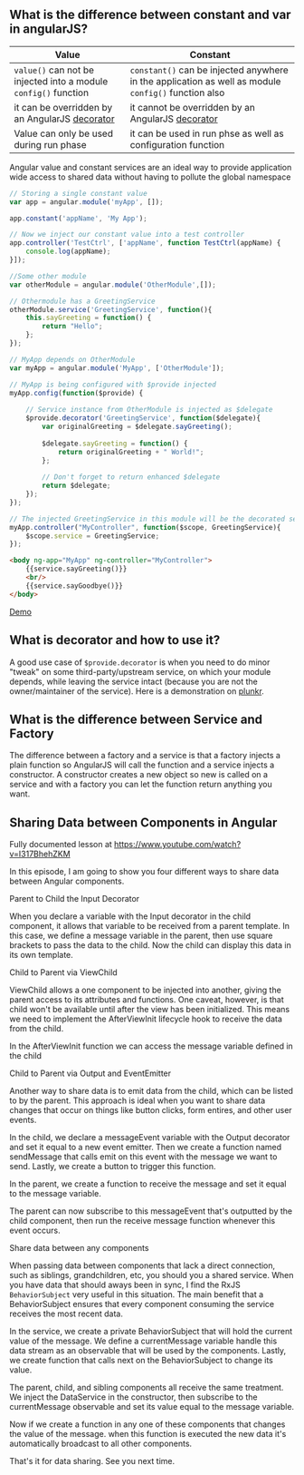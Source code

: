 ## What is the difference between constant and var in angularJS?
| Value      | Constant | 
|------------|----------|
| ```value()``` can not be injected into a module ```config()``` function   | ```constant()``` can be injected anywhere in the application as well as module ```config()``` function also| 
| it can be overridden by an AngularJS [decorator](https://docs.angularjs.org/api/auto/service/$provide#decorator) | it cannot be overridden by an AngularJS [decorator](https://docs.angularjs.org/api/auto/service/$provide#decorator) |
| Value can only be used during run phase | it can be used in run phse as well as configuration function |

Angular value and constant services are an ideal way to provide application wide access to shared data without having to pollute the global namespace

```js
// Storing a single constant value
var app = angular.module('myApp', []);

app.constant('appName', 'My App');

// Now we inject our constant value into a test controller
app.controller('TestCtrl', ['appName', function TestCtrl(appName) {
    console.log(appName);
}]);
```

```js
//Some other module
var otherModule = angular.module('OtherModule',[]);

// Othermodule has a GreetingService
otherModule.service('GreetingService', function(){
    this.sayGreeting = function() {
        return "Hello";
    };
});

// MyApp depends on OtherModule
var myApp = angular.module('MyApp', ['OtherModule']);

// MyApp is being configured with $provide injected
myApp.config(function($provide) {
   
    // Service instance from OtherModule is injected as $delegate
    $provide.decorator('GreetingService', function($delegate){
        var originalGreeting = $delegate.sayGreeting();
        
        $delegate.sayGreeting = function() {
            return originalGreeting + " World!";
        };
       
        // Don't forget to return enhanced $delegate
        return $delegate;
    });
});

// The injected GreetingService in this module will be the decorated service
myApp.controller("MyController", function($scope, GreetingService){
    $scope.service = GreetingService;
});
```
```html
<body ng-app="MyApp" ng-controller="MyController">
    {{service.sayGreeting()}}
    <br/>
    {{service.sayGoodbye()}}
</body>
```
[Demo](http://jsfiddle.net/anandmanisankar/jd86qerb/)

## What is decorator and how to use it?

A good use case of ```$provide.decorator``` is when you need to do minor "tweak" on some third-party/upstream service, on which your module depends, while leaving the service intact (because you are not the owner/maintainer of the service). Here is a demonstration on [plunkr](https://plnkr.co/edit/lj9srM2KXZmwmTxLb1p7?p=preview).

## What is the difference between Service and Factory

The difference between a factory and a service is that a factory injects a plain function so AngularJS will call the function and a service injects a constructor. A constructor creates a new object so new is called on a service and with a factory you can let the function return anything you want.

## Sharing Data between Components in Angular

Fully documented lesson at https://www.youtube.com/watch?v=I317BhehZKM

In this episode, I am going to show you four different ways to share data between Angular components. 

Parent to Child the Input Decorator

When you declare a variable with the Input decorator in the child component, it allows that variable to be received from a parent template. In this case, we define a message variable in the parent, then use square brackets to pass the data to the child. Now the child can display this data in its own template.

Child to Parent via ViewChild

ViewChild allows a one component to be injected into another, giving the parent access to its attributes and functions. One caveat, however, is that child won't be available until after the view has been initialized. This means we need to implement the AfterViewInit lifecycle hook to receive the data from the child.  

In the AfterViewInit function we can access the message variable defined in the child

Child to Parent via Output and EventEmitter

Another way to share data is to emit data from the child, which can be listed to by the parent. This approach is ideal when you want to share data changes that occur on things like button clicks, form entires, and other user events. 

In the child, we declare a messageEvent variable with the Output decorator and set it equal to a new event emitter. Then we create a function named sendMessage that calls emit on this event with the message we want to send. Lastly, we create a button to trigger this function.

In the parent, we create a function to receive the message and set it equal to the message variable. 

The parent can now subscribe to this messageEvent that's outputted by the child component, then run the receive message function whenever this event occurs. 

Share data between any components

When passing data between components that lack a direct connection, such as siblings, grandchildren, etc, you should you a shared service. When you have data that should aways been in sync, I find the RxJS `BehaviorSubject` very useful in this situation. The main benefit that a BehaviorSubject ensures that every component consuming the service receives the most recent data. 
    

In the service, we create a private BehaviorSubject that will hold the current value of the message. We define a currentMessage variable handle this data stream as an observable that will be used by the components. Lastly, we create function that calls next on the BehaviorSubject to change its value. 

The parent, child, and sibling components all receive the same treatment. We inject the DataService in the constructor, then subscribe to the currentMessage observable and set its value equal to the message variable. 

Now if we create a function in any one of these components that changes the value of the message. when this function is executed the new data it's automatically broadcast to all other components. 

That's it for data sharing. See you next time.
